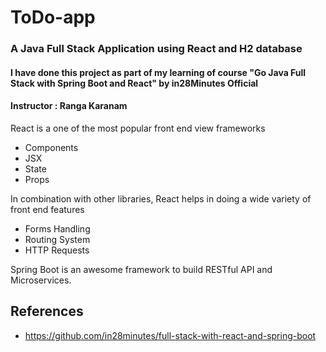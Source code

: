  # ToDo-app

### A Java Full Stack Application using React and H2 database
#### I have done this project as part of my learning of course "Go Java Full Stack with Spring Boot and React" by in28Minutes Official
#### Instructor : Ranga Karanam



React is a one of the most popular front end view frameworks
- Components
- JSX
- State
- Props

In combination with other libraries, React helps in doing a wide variety of front end features
- Forms Handling
- Routing System
- HTTP Requests

Spring Boot is an awesome framework to build RESTful API and Microservices.

## References
- https://github.com/in28minutes/full-stack-with-react-and-spring-boot
